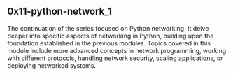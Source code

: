 ##	0x11-python-network_1

The continuation of the series focused on Python networking. It delve deeper into specific aspects of networking in Python, building upon the foundation established in the previous modules. Topics covered in this module include more advanced concepts in network programming, working with different protocols, handling network security, scaling applications, or deploying networked systems.

